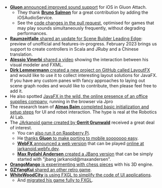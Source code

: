 * [**Gluon** announced improved sound support](https://techhub.social/@gluonhq/109902223934756469) for iOS in Gluon Attach.
  * They thank [**Bruno Salmon**](https://twitter.com/salmon_bruno) for a great contribution by adding the iOSAudioService.
  * See the [code changes in the pull request](https://github.com/gluonhq/attach/pull/347), optimised for games that may play sounds simultaneously frequently, without degrading performances.
* [**Raumzeitfalle** shared an update for Scene Builder Leading Edge](https://twitter.com/Raumzeitfalle/status/1627038605225955329): preview of unofficial and features-in-progress. February 2023 brings us support to create controllers in Scala and JRuby and a Chinese translation.
* [**Alessio Vinerbi** shared a video](https://twitter.com/Alessio_Vinerbi/status/1628098767160213525) showing the interaction between his visual modeler and FXML.
*  [**Dirk Lemmermann** created a new project on GitHub called LayoutFX](https://twitter.com/dlemmermann/status/1628069536074280964) and would like to use it to collect interesting layout solutions for JavaFX. If you have any custom panes with fancy approaches to laying out scene graph nodes and would like to contribute, then please feel free to add it.
  * He also spotted [JavaFX in the wild, the online presence of an office supplies company](https://twitter.com/dlemmermann/status/1628342392964239360), running in the browser via Jpro
* The research team of [**Almas Baim** completed basic initialization and setup steps](https://twitter.com/AlmasBaim/status/1627783341805117447) for UI and robot interaction. The hype is real at the Robotics AI Lab.
* The [JArkanoid game created by **Gerrit Grunwald**](https://twitter.com/hansolo_/status/1627195942125305858) received a great deal of interest.
  * You can [also run it on Raspberry Pi](https://twitter.com/hansolo_/status/1628055233094991873).
  * He [thanks **Gluon** to make porting to mobile sooooooo easy](https://twitter.com/hansolo_/status/1627022312808513536).
  * [**WebFX** announced a web version](https://twitter.com/WebFXProject/status/1627654253253722113) that can be played [online at jarkanoid.webfx.dev](https://jarkanoid.webfx.dev/).
  * [**Max Rydahl Andersen** created a JBang version](https://twitter.com/maxandersen/status/1627453787412594688) that can be simply started with "jbang jarkanoid@maxandersen".
* [**OrangoMango** is experimenting with chess pieces](https://twitter.com/orango_mango/status/1627331295536680960) with his 3D engine.
* [**GZYangKui** shared an other retro game](https://twitter.com/YangKui7/status/1627317531966058499).
* [**WhiteWoodCity** is using FXGL to simplify the code of UI applications](https://twitter.com/WhiteWoodCity/status/1627302125960302594).
  * And [migrated his game fully to FXGL](https://twitter.com/WhiteWoodCity/status/1628316669268606976).